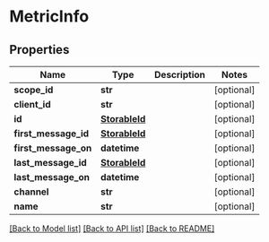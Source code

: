 # MetricInfo

## Properties
Name | Type | Description | Notes
------------ | ------------- | ------------- | -------------
**scope_id** | **str** |  | [optional] 
**client_id** | **str** |  | [optional] 
**id** | [**StorableId**](StorableId.md) |  | [optional] 
**first_message_id** | [**StorableId**](StorableId.md) |  | [optional] 
**first_message_on** | **datetime** |  | [optional] 
**last_message_id** | [**StorableId**](StorableId.md) |  | [optional] 
**last_message_on** | **datetime** |  | [optional] 
**channel** | **str** |  | [optional] 
**name** | **str** |  | [optional] 

[[Back to Model list]](../README.md#documentation-for-models) [[Back to API list]](../README.md#documentation-for-api-endpoints) [[Back to README]](../README.md)


